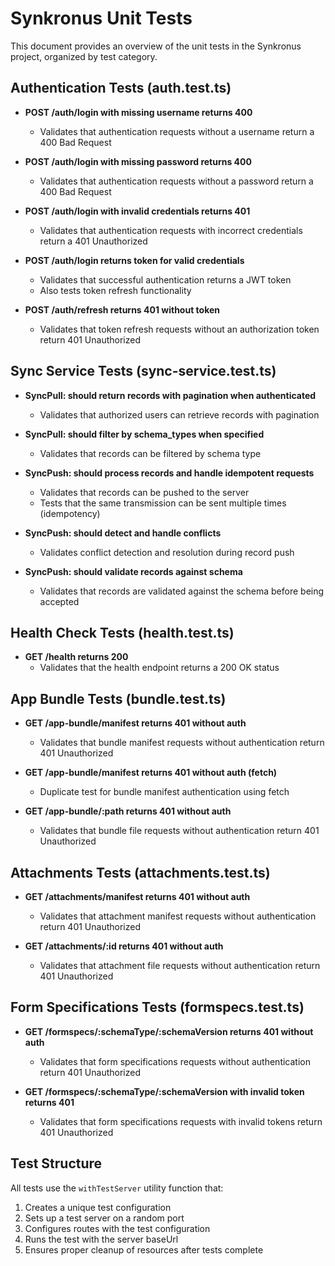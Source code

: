 # Synkronus Unit Tests

This document provides an overview of the unit tests in the Synkronus project, organized by test category.

## Authentication Tests (auth.test.ts)

- **POST /auth/login with missing username returns 400**
  - Validates that authentication requests without a username return a 400 Bad Request

- **POST /auth/login with missing password returns 400**
  - Validates that authentication requests without a password return a 400 Bad Request

- **POST /auth/login with invalid credentials returns 401**
  - Validates that authentication requests with incorrect credentials return a 401 Unauthorized

- **POST /auth/login returns token for valid credentials**
  - Validates that successful authentication returns a JWT token
  - Also tests token refresh functionality

- **POST /auth/refresh returns 401 without token**
  - Validates that token refresh requests without an authorization token return 401 Unauthorized

## Sync Service Tests (sync-service.test.ts)

- **SyncPull: should return records with pagination when authenticated**
  - Validates that authorized users can retrieve records with pagination

- **SyncPull: should filter by schema_types when specified**
  - Validates that records can be filtered by schema type

- **SyncPush: should process records and handle idempotent requests**
  - Validates that records can be pushed to the server
  - Tests that the same transmission can be sent multiple times (idempotency)

- **SyncPush: should detect and handle conflicts**
  - Validates conflict detection and resolution during record push

- **SyncPush: should validate records against schema**
  - Validates that records are validated against the schema before being accepted

## Health Check Tests (health.test.ts)

- **GET /health returns 200**
  - Validates that the health endpoint returns a 200 OK status

## App Bundle Tests (bundle.test.ts)

- **GET /app-bundle/manifest returns 401 without auth**
  - Validates that bundle manifest requests without authentication return 401 Unauthorized

- **GET /app-bundle/manifest returns 401 without auth (fetch)**
  - Duplicate test for bundle manifest authentication using fetch

- **GET /app-bundle/:path returns 401 without auth**
  - Validates that bundle file requests without authentication return 401 Unauthorized

## Attachments Tests (attachments.test.ts)

- **GET /attachments/manifest returns 401 without auth**
  - Validates that attachment manifest requests without authentication return 401 Unauthorized

- **GET /attachments/:id returns 401 without auth**
  - Validates that attachment file requests without authentication return 401 Unauthorized

## Form Specifications Tests (formspecs.test.ts)

- **GET /formspecs/:schemaType/:schemaVersion returns 401 without auth**
  - Validates that form specifications requests without authentication return 401 Unauthorized

- **GET /formspecs/:schemaType/:schemaVersion with invalid token returns 401**
  - Validates that form specifications requests with invalid tokens return 401 Unauthorized

## Test Structure

All tests use the `withTestServer` utility function that:
1. Creates a unique test configuration
2. Sets up a test server on a random port
3. Configures routes with the test configuration
4. Runs the test with the server baseUrl
5. Ensures proper cleanup of resources after tests complete
